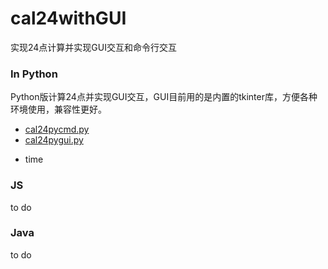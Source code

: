 # cal24withGUI

实现24点计算并实现GUI交互和命令行交互


### In Python

Python版计算24点并实现GUI交互，GUI目前用的是内置的tkinter库，方便各种环境使用，兼容性更好。

- [cal24pycmd.py](./cal24pycmd.py)
- [cal24pygui.py](./cal24pygui.py)

 + time
 
### JS
to do

### Java
to do
